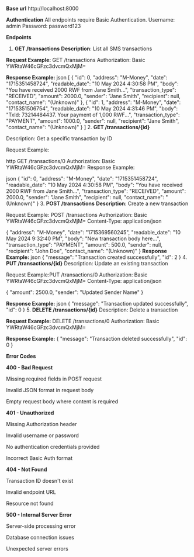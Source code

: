 **Base url**
http://localhost:8000

**Authentication**
All endpoints require Basic Authentication.
Username: admin
Password: password123

**Endpoints**
1. **GET /transactions**
   **Description**: List all SMS transactions

**Request Example:**
GET /transactions
Authorization: Basic YWRtaW46cGFzc3dvcmQxMjM=

**Response Example:**
json
[
  {
    "id": 0,
    "address": "M-Money",
    "date": "1715351458724",
    "readable_date": "10 May 2024 4:30:58 PM",
    "body": "You have received 2000 RWF from Jane Smith...",
    "transaction_type": "RECEIVED",
    "amount": 2000.0,
    "sender": "Jane Smith",
    "recipient": null,
    "contact_name": "(Unknown)"
  },
  {
    "id": 1,
    "address": "M-Money",
    "date": "1715351506754",
    "readable_date": "10 May 2024 4:31:46 PM",
    "body": "TxId: 73214484437. Your payment of 1,000 RWF...",
    "transaction_type": "PAYMENT",
    "amount": 1000.0,
    "sender": null,
    "recipient": "Jane Smith",
    "contact_name": "(Unknown)"
  }
]
2. **GET /transactions/{id}**

Description: Get a specific transaction by ID

Request Example:

http
GET /transactions/0
Authorization: Basic YWRtaW46cGFzc3dvcmQxMjM=
Response Example:

json
{
  "id": 0,
  "address": "M-Money",
  "date": "1715351458724",
  "readable_date": "10 May 2024 4:30:58 PM",
  "body": "You have received 2000 RWF from Jane Smith...",
  "transaction_type": "RECEIVED",
  "amount": 2000.0,
  "sender": "Jane Smith",
  "recipient": null,
  "contact_name": "(Unknown)"
}
3. **POST /transactions**
**Description**: Create a new transaction

Request Example:
POST /transactions
Authorization: Basic YWRtaW46cGFzc3dvcmQxMjM=
Content-Type: application/json

{
  "address": "M-Money",
  "date": "1715369560245",
  "readable_date": "10 May 2024 9:32:40 PM",
  "body": "New transaction body here...",
  "transaction_type": "PAYMENT",
  "amount": 500.0,
  "sender": null,
  "recipient": "John Doe",
  "contact_name": "(Unknown)"
}
**Response Example:**
json
{
  "message": "Transaction created successfully",
  "id": 2
}
4. **PUT /transactions/{id}**
Description: Update an existing transaction

Request Example:PUT /transactions/0
Authorization: Basic YWRtaW46cGFzc3dvcmQxMjM=
Content-Type: application/json

{
  "amount": 2500.0,
  "sender": "Updated Sender Name"
}

**Response Example:**
json
{
  "message": "Transaction updated successfully",
  "id": 0
}
5. **DELETE /transactions/{id}**
Description: Delete a transaction

**Request Example:**
DELETE /transactions/0
Authorization: Basic YWRtaW46cGFzc3dvcmQxMjM=

**Response Example:**
{
  "message": "Transaction deleted successfully",
  "id": 0
}

**Error Codes**

**400 - Bad Request**

Missing required fields in POST request

Invalid JSON format in request body

Empty request body where content is required

**401 - Unauthorized**

Missing Authorization header

Invalid username or password

No authentication credentials provided

Incorrect Basic Auth format

**404 - Not Found**

Transaction ID doesn't exist

Invalid endpoint URL

Resource not found

**500 - Internal Server Error**

Server-side processing error

Database connection issues

Unexpected server errors

